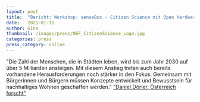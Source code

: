 ```yaml
---
layout: post
title:  "Bericht: Workshop: senseBox - Citizen Science mit Open Hardware für SDG 11 - Nachhaltige Städte und Siedlungen"
date:   2021-01-11 
author: Gina
thumbnail: /images/press/OEF_CitizenScience_Logo.jpg
categories: press
press_category: online
---
```

"Die Zahl der Menschen, die in Städten leben, wird bis zum Jahr 2030 auf über 5 Milliarden ansteigen. Mit diesem Anstieg treten auch bereits vorhandene Herausforderungen noch stärker in den Fokus. Gemeinsam mit Bürgerinnen und Bürgern müssen Konzepte entwickelt und Bewusstsein für nachhaltiges Wohnen geschaffen werden." <a href="https://www.citizen-science.at/blog/bericht-workshop-sensebox">"Daniel Dörler, Österreich forscht"</a>
